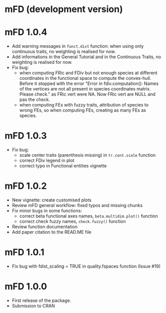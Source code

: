 # mFD (development version)

# mFD 1.0.4
* Add warning messages in `funct.dist` function: when using only continuous 
traits, no weighting is realised for now.
* Add informations in the General Tutorial and in the Continuous Traits,
no weighting is realised for now.
* Fix bug:
  * when computing FRic and FDiv but not enough species at different
coordinates in the functional space to compute the convex-hull. Before it 
stopped with the error "Error in fdiv.computation(): Names of the vertices are 
not all present in species coordinates matrix. Please check." as FRic vert
were NA. Now FRic vert are NULL and pas the check.
  * when computing FEs with fuzzy traits, attribution of species to wrong FEs,
so when computing FEs, creating as many FEs as species.

# mFD 1.0.3

* Fix bug: 
  * scale center traits (parenthesis missing) in `tr.cont.scale` function
  * correct FDiv legend in plot
  * correct typo in Functional entities vignette

# mFD 1.0.2

* New vignette: create customised plots
* Review mFD general workflow: fixed typos and missing chunks
* Fix minor bugs in some functions:
  * correct beta functional axes names, `beta.multidim.plot()` function
  * correct check fuzzy names, `check.fuzzy()` function
* Review function documentation
* Add paper citation to the READ.ME file

# mFD 1.0.1

* Fix bug with fdist_scaling = TRUE in quality.fspaces function (Issue #19)


# mFD 1.0.0

* First release of the package.
* Submission to CRAN






